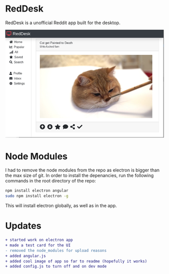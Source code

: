 # RedDesk
RedDesk is a unofficial Reddit app built for the desktop.

![img](readme/screenshot.png)

# Node Modules
I had to remove the node modules from the repo as electron is bigger than the max size of git. In order to install the depenancies, run the following commands in the root directory of the repo:

```bash
npm install electron angular
sudo npm install electron -g
```

This will install electron globally, as well as in the app.

# Updates
```diff
+ started work on electron app
+ made a test card for the UI
- removed the node_modules for upload reasons
+ added angular.js
+ added cool image of app so far to readme (hopefully it works)
+ added config.js to turn off and on dev mode
```
